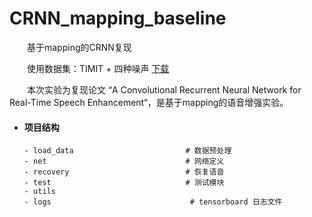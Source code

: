 # CRNN_mapping_baseline
&#8195;&#8195;基于mapping的CRNN复现

&#8195;&#8195;使用数据集：TIMIT + 四种噪声 [下载](baidu.com)

&#8195;&#8195;本次实验为复现论文 “A Convolutional Recurrent Neural Network for Real-Time Speech Enhancement“，是基于mapping的语音增强实验。

* #### 项目结构

  ```
  - load_data				          # 数据预处理
  - net					              # 网络定义
  - recovery			              # 恢复语音
  - test			                  # 测试模块
  - utils			          
  - logs					           # tensorboard 日志文件
  ```